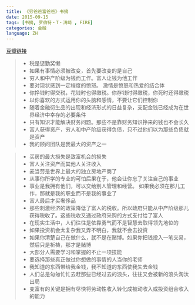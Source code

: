 ```yaml
---
title: 《穷爸爸富爸爸》书摘
date: 2015-09-15
tags: [书摘, 罗伯特・T・清崎 , FIRE]
categories: 金融
language: ZH
---
```


[豆瓣链接](https://book.douban.com/subject/1033778/)
>- 税是惩勤奖懒
>- 如果有事情必须被改变，首先要改变的是自己
>- 穷人和中产阶级为钱而工作。富人让钱为他工作
>- 要对现状感到一定程度的愤怒。 激情是愤怒和热爱的结合体
>- 你挣钱时得交税，花钱时也得缴税。你存钱时得缴税，你死时还得缴税
>- 以你喜欢的方式运用你的头脑和感情，不要让它们控制你
>- 随着金融衍生品的出现和经济形式的日益复杂，支配金钱已经成为在世界经济中幸存的必要条件
>- 只有知识才能解决财务问题。那些不是靠财务知识挣来的钱也不会长久
>- 富人获得资产，穷人和中产阶级获得负债，只不过他们以为那些负债就是资产
>- 我的顾问团队是我最大的资产之一
<!-- more -->

>- 买房的最大损失是致富机会的损失
>- 富人关注资产而其他人关注收入
>- 麦当劳是世界上最大的独立房地产商了
>- 从事你所学的专业的可怕后果在于，他会让你忘了关注自己的事业
>- 事业是我拥有他们，可以交给别人管理和经营。 如果我必须在那儿工作，那就是我的职业而不是我的事业了
>- 富人最后才买奢侈品
>- 那些刺激经济的政策降低了富人的税收。所以政府只能从中产阶级那儿获得税收了。这些税收又通过政府采购的方式支付给了富人
>- 在现实生活中，人们往往是依靠勇气而不是智慧去取得领先地位的
>- 如果投资机会太复杂我又弄不明白，我就不会去投资
>- 如果你清楚自己在做什么，就不是在赌博。如果你把钱投入一笔交易，然后只是祈祷，那才是赌博
>- 大部分人需要学习和掌握的不止一项技能
>- 要选择那些真正做过你想做的事情的人当你的老师
>- 我知道的东西带给我金钱，我不知道的东西使我失去金钱
>- 人们总是匆匆忙忙去赶那些已经过去的浪头，往往又会被新的浪头淘汰出局
>- 变富有的关键是拥有尽快将劳动性收入转化成被动收入或投资组合收入的能力
